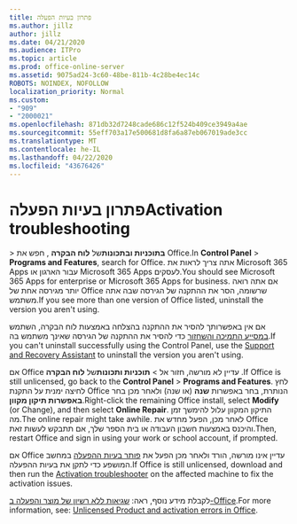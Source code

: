 ```yaml
---
title: פתרון בעיות הפעלה
ms.author: jillz
author: jillz
ms.date: 04/21/2020
ms.audience: ITPro
ms.topic: article
ms.prod: office-online-server
ms.assetid: 9075ad24-3c60-48be-811b-4c28be4ec14c
ROBOTS: NOINDEX, NOFOLLOW
localization_priority: Normal
ms.custom:
- "909"
- "2000021"
ms.openlocfilehash: 871db32d7248cade686c12f524b409ce3949a4ae
ms.sourcegitcommit: 55eff703a17e500681d8fa6a87eb067019ade3cc
ms.translationtype: MT
ms.contentlocale: he-IL
ms.lasthandoff: 04/22/2020
ms.locfileid: "43676426"
---
```

# <a name="activation-troubleshooting"></a><span data-ttu-id="19acf-102">פתרון בעיות הפעלה</span><span class="sxs-lookup"><span data-stu-id="19acf-102">Activation troubleshooting</span></span>

<span data-ttu-id="19acf-103">\> **בתוכניות ובתכונות**של **לוח הבקרה** , חפש את Office.</span><span class="sxs-lookup"><span data-stu-id="19acf-103">In **Control Panel** \> **Programs and Features**, search for Office.</span></span> <span data-ttu-id="19acf-104">אתה צריך לראות את Microsoft 365 Apps עבור הארגון או Microsoft 365 Apps לעסקים.</span><span class="sxs-lookup"><span data-stu-id="19acf-104">You should see Microsoft 365 Apps for enterprise or Microsoft 365 Apps for business.</span></span> <span data-ttu-id="19acf-105">אם אתה רואה יותר מגירסה אחת של Office שרשומה, הסר את ההתקנה של הגירסה שבה אתה משתמש.</span><span class="sxs-lookup"><span data-stu-id="19acf-105">If you see more than one version of Office listed, uninstall the version you aren't using.</span></span>
  
<span data-ttu-id="19acf-106">אם אין באפשרותך להסיר את ההתקנה בהצלחה באמצעות לוח הבקרה, השתמש [במסייע התמיכה והשחזור](https://aka.ms/SARA-OfficeUninstall-Alchemy) כדי להסיר את ההתקנה של הגירסה שאינך משתמש בה.</span><span class="sxs-lookup"><span data-stu-id="19acf-106">If you can't uninstall successfully using the Control Panel, use the [Support and Recovery Assistant](https://aka.ms/SARA-OfficeUninstall-Alchemy) to uninstall the version you aren't using.</span></span>
  
<span data-ttu-id="19acf-107">אם Office עדיין לא מורשה, חזור אל \> **תוכניות ותכונות**של **לוח הבקרה** .</span><span class="sxs-lookup"><span data-stu-id="19acf-107">If Office is still unlicensed, go back to the **Control Panel** \> **Programs and Features**.</span></span> <span data-ttu-id="19acf-108">לחץ לחיצה ימנית על התקנת Office הנותרת, בחר באפשרות **שנה** (או שנה) ולאחר מכן בחר **באפשרות תיקון מקוון**.</span><span class="sxs-lookup"><span data-stu-id="19acf-108">Right-click the remaining Office install, select **Modify** (or Change), and then select **Online Repair**.</span></span> <span data-ttu-id="19acf-109">התיקון המקוון עלול להימשך זמן מה.</span><span class="sxs-lookup"><span data-stu-id="19acf-109">The online repair might take awhile.</span></span> <span data-ttu-id="19acf-110">לאחר מכן, הפעל מחדש את Office והיכנס באמצעות חשבון העבודה או בית הספר שלך, אם תתבקש לעשות זאת.</span><span class="sxs-lookup"><span data-stu-id="19acf-110">Then, restart Office and sign in using your work or school account, if prompted.</span></span>
  
<span data-ttu-id="19acf-111">אם Office עדיין אינו מורשה, הורד ולאחר מכן הפעל את [פותר בעיות ההפעלה](https://aka.ms/SARA-OfficeActivation-Alchemy) במחשב המושפע כדי לתקן את בעיות ההפעלה.</span><span class="sxs-lookup"><span data-stu-id="19acf-111">If Office is still unlicensed, download and then run the [Activation troubleshooter](https://aka.ms/SARA-OfficeActivation-Alchemy) on the affected machine to fix the activation issues.</span></span>
  
<span data-ttu-id="19acf-112">לקבלת מידע נוסף, ראה: [שגיאות ללא רשיון של מוצר והפעלה ב-Office](https://support.office.com/article/0d23d3c0-c19c-4b2f-9845-5344fedc4380).</span><span class="sxs-lookup"><span data-stu-id="19acf-112">For more information, see: [Unlicensed Product and activation errors in Office](https://support.office.com/article/0d23d3c0-c19c-4b2f-9845-5344fedc4380).</span></span>
